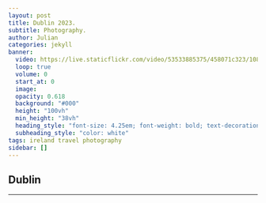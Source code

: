```yaml
---
layout: post
title: Dublin 2023.
subtitle: Photography.
author: Julian
categories: jekyll
banner:
  video: https://live.staticflickr.com/video/53533885375/458071c323/1080p.mp4?s=eyJpIjo1MzUzMzg4NTM3NSwiZSI6MTcwODEyNTQ0NCwicyI6IjUzZmUzMjA3MDg5MDAzNDMwNWNlMWZkYjRjNWYzYjk2ODcyZDlmNTMiLCJ2IjoxfQ
  loop: true
  volume: 0
  start_at: 0
  image: 
  opacity: 0.618
  background: "#000"
  height: "100vh"
  min_height: "38vh"
  heading_style: "font-size: 4.25em; font-weight: bold; text-decoration: underline"
  subheading_style: "color: white"
tags: ireland travel photography
sidebar: []
---
```


## Dublin
---
